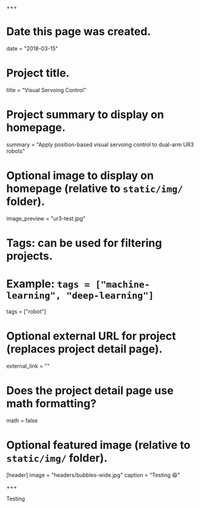 +++
# Date this page was created.
date = "2018-03-15"

# Project title.
title = "Visual Servoing Control"

# Project summary to display on homepage.
summary = "Apply position-based visual servoing control to dual-arm UR3 robots"

# Optional image to display on homepage (relative to `static/img/` folder).
image_preview = "ur3-test.jpg"

# Tags: can be used for filtering projects.
# Example: `tags = ["machine-learning", "deep-learning"]`
tags = ["robot"]

# Optional external URL for project (replaces project detail page).
external_link = ""

# Does the project detail page use math formatting?
math = false

# Optional featured image (relative to `static/img/` folder).
[header]
image = "headers/bubbles-wide.jpg"
caption = "Testing :smile:"

+++

Testing
